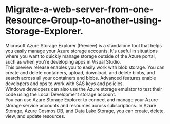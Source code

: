 # Migrate-a-web-server-from-one-Resource-Group-to-another-using-Storage-Explorer.
Microsoft Azure Storage Explorer (Preview) is a standalone tool that helps you easily manage your Azure storage accounts. It's useful in situations where you want to quickly manage storage outside of the Azure portal, such as when you're developing apps in Visual Studio.
<br>This preview release enables you to easily work with blob storage. You can create and delete containers, upload, download, and delete blobs, and search across all your containers and blobs. Advanced features enable developers and ops to work with SAS keys and policies.<br>
Windows developers can also use the Azure storage emulator to test their code using the Local Development storage account.<br>
You can use Azure Storage Explorer to connect and manage your Azure storage service accounts and resources across subscriptions. In Azure Storage, Azure Cosmos DB, and Data Lake Storage, you can create, delete, view, and update resources. 
